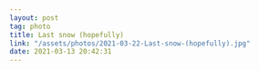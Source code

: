 ```yaml
---
layout: post
tag: photo
title: Last snow (hopefully)
link: "/assets/photos/2021-03-22-Last-snow-(hopefully).jpg"
date: 2021-03-13 20:42:31
---
```

